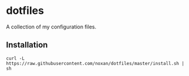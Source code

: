 # dotfiles

A collection of my configuration files.

## Installation

    curl -L https://raw.githubusercontent.com/noxan/dotfiles/master/install.sh | sh
